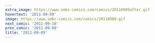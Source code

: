 ```yaml
---
extra_image: https://www.smbc-comics.com/comics/20110909after.gif
hovertext: '2011-09-09'
image: https://www.smbc-comics.com/comics/20110909.gif
next_comic: '2011-09-10'
prev_comic: '2011-09-08'
title: '2011-09-09'
---
```


